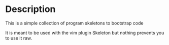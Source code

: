 Description
===========

This is a simple collection of program skeletons to bootstrap code

It is meant to be used with the vim plugin Skeleton but nothing prevents you
to use it raw.
